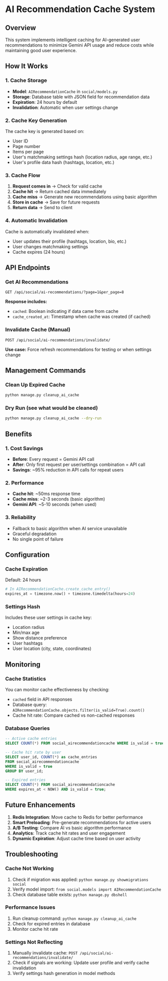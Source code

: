 # AI Recommendation Cache System

## Overview
This system implements intelligent caching for AI-generated user recommendations to minimize Gemini API usage and reduce costs while maintaining good user experience.

## How It Works

### 1. Cache Storage
- **Model**: `AIRecommendationCache` in `social/models.py`
- **Storage**: Database table with JSON field for recommendation data
- **Expiration**: 24 hours by default
- **Invalidation**: Automatic when user settings change

### 2. Cache Key Generation
The cache key is generated based on:
- User ID
- Page number
- Items per page
- User's matchmaking settings hash (location radius, age range, etc.)
- User's profile data hash (hashtags, location, etc.)

### 3. Cache Flow
1. **Request comes in** → Check for valid cache
2. **Cache hit** → Return cached data immediately
3. **Cache miss** → Generate new recommendations using basic algorithm
4. **Store in cache** → Save for future requests
5. **Return data** → Send to client

### 4. Automatic Invalidation
Cache is automatically invalidated when:
- User updates their profile (hashtags, location, bio, etc.)
- User changes matchmaking settings
- Cache expires (24 hours)

## API Endpoints

### Get AI Recommendations
```
GET /api/social/ai-recommendations/?page=1&per_page=8
```
**Response includes:**
- `cached`: Boolean indicating if data came from cache
- `cache_created_at`: Timestamp when cache was created (if cached)

### Invalidate Cache (Manual)
```
POST /api/social/ai-recommendations/invalidate/
```
**Use case:** Force refresh recommendations for testing or when settings change

## Management Commands

### Clean Up Expired Cache
```bash
python manage.py cleanup_ai_cache
```

### Dry Run (see what would be cleaned)
```bash
python manage.py cleanup_ai_cache --dry-run
```

## Benefits

### 1. Cost Savings
- **Before**: Every request = Gemini API call
- **After**: Only first request per user/settings combination = API call
- **Savings**: ~95% reduction in API calls for repeat users

### 2. Performance
- **Cache hit**: ~50ms response time
- **Cache miss**: ~2-3 seconds (basic algorithm)
- **Gemini API**: ~5-10 seconds (when used)

### 3. Reliability
- Fallback to basic algorithm when AI service unavailable
- Graceful degradation
- No single point of failure

## Configuration

### Cache Expiration
Default: 24 hours
```python
# In AIRecommendationCache.create_cache_entry()
expires_at = timezone.now() + timezone.timedelta(hours=24)
```

### Settings Hash
Includes these user settings in cache key:
- Location radius
- Min/max age
- Show distance preference
- User hashtags
- User location (city, state, coordinates)

## Monitoring

### Cache Statistics
You can monitor cache effectiveness by checking:
- `cached` field in API responses
- Database query: `AIRecommendationCache.objects.filter(is_valid=True).count()`
- Cache hit rate: Compare cached vs non-cached responses

### Database Queries
```sql
-- Active cache entries
SELECT COUNT(*) FROM social_airecommendationcache WHERE is_valid = true;

-- Cache hit rate by user
SELECT user_id, COUNT(*) as cache_entries 
FROM social_airecommendationcache 
WHERE is_valid = true 
GROUP BY user_id;

-- Expired entries
SELECT COUNT(*) FROM social_airecommendationcache 
WHERE expires_at < NOW() AND is_valid = true;
```

## Future Enhancements

1. **Redis Integration**: Move cache to Redis for better performance
2. **Smart Preloading**: Pre-generate recommendations for active users
3. **A/B Testing**: Compare AI vs basic algorithm performance
4. **Analytics**: Track cache hit rates and user engagement
5. **Dynamic Expiration**: Adjust cache time based on user activity

## Troubleshooting

### Cache Not Working
1. Check if migration was applied: `python manage.py showmigrations social`
2. Verify model import: `from social.models import AIRecommendationCache`
3. Check database table exists: `python manage.py dbshell`

### Performance Issues
1. Run cleanup command: `python manage.py cleanup_ai_cache`
2. Check for expired entries in database
3. Monitor cache hit rate

### Settings Not Reflecting
1. Manually invalidate cache: `POST /api/social/ai-recommendations/invalidate/`
2. Check if signals are working: Update user profile and verify cache invalidation
3. Verify settings hash generation in model methods
